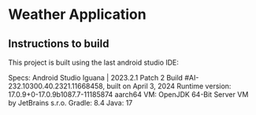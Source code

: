 # Weather Application

## Instructions to build

This project is built using the last android studio IDE: 

Specs:
Android Studio Iguana | 2023.2.1 Patch 2
Build #AI-232.10300.40.2321.11668458, built on April 3, 2024
Runtime version: 17.0.9+0-17.0.9b1087.7-11185874 aarch64
VM: OpenJDK 64-Bit Server VM by JetBrains s.r.o.
Gradle: 8.4
Java: 17